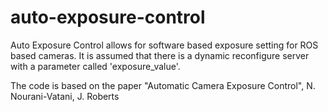 # auto-exposure-control

Auto Exposure Control allows for software based exposure setting for ROS based cameras.
It is assumed that there is a dynamic reconfigure server with a parameter called 'exposure_value'.

The code is based on the paper
"Automatic Camera Exposure Control", N. Nourani-Vatani, J. Roberts
